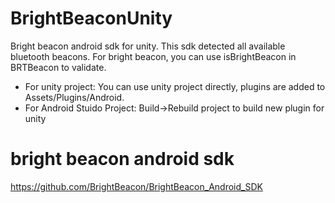 # BrightBeaconUnity
Bright beacon android sdk for unity. This sdk detected all available bluetooth beacons. For bright beacon, you can use isBrightBeacon in BRTBeacon to validate.
- For unity project: You can use unity project directly, plugins are added to Assets/Plugins/Android.
- For Android Stuido Project: Build->Rebuild project to build new plugin for unity

# bright beacon android sdk
https://github.com/BrightBeacon/BrightBeacon_Android_SDK


